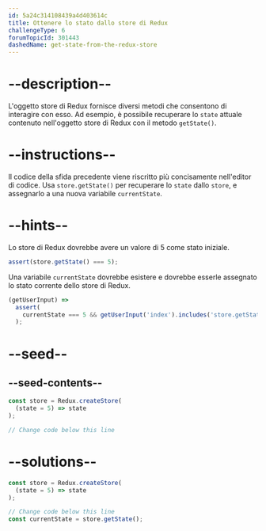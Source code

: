```yaml
---
id: 5a24c314108439a4d403614c
title: Ottenere lo stato dallo store di Redux
challengeType: 6
forumTopicId: 301443
dashedName: get-state-from-the-redux-store
---
```


# --description--

L'oggetto store di Redux fornisce diversi metodi che consentono di interagire con esso. Ad esempio, è possibile recuperare lo `state` attuale contenuto nell'oggetto store di Redux con il metodo `getState()`.

# --instructions--

Il codice della sfida precedente viene riscritto più concisamente nell'editor di codice. Usa `store.getState()` per recuperare lo `state` dallo `store`, e assegnarlo a una nuova variabile `currentState`.

# --hints--

Lo store di Redux dovrebbe avere un valore di 5 come stato iniziale.

```js
assert(store.getState() === 5);
```

Una variabile `currentState` dovrebbe esistere e dovrebbe esserle assegnato lo stato corrente dello store di Redux.

```js
(getUserInput) =>
  assert(
    currentState === 5 && getUserInput('index').includes('store.getState()')
  );
```

# --seed--

## --seed-contents--

```js
const store = Redux.createStore(
  (state = 5) => state
);

// Change code below this line
```

# --solutions--

```js
const store = Redux.createStore(
  (state = 5) => state
);

// Change code below this line
const currentState = store.getState();
```
